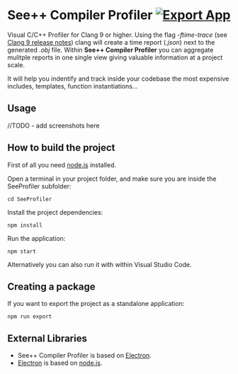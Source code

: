 

# See++ Compiler Profiler [![Export App](https://github.com/Viladoman/SeeProfiler/workflows/Export%20App/badge.svg)](https://github.com/Viladoman/SeeProfiler/actions)

Visual C/C++ Profiler for Clang 9 or higher. Using the flag *-ftime-trace* (see [Clang 9 release notes](https://releases.llvm.org/9.0.0/tools/clang/docs/ReleaseNotes.html#id7)) clang will create a time report (*.json*) next to the generated *.obj* file. Within **See++ Compiler Profiler** you can aggregate mulitple reports in one single view giving valuable information at a project scale.

It will help you indentify and track inside your codebase the most expensive includes, templates, function instantiations... 

## Usage

//TODO - add screenshots here

## How to build the project

First of all you need [node.js](https://nodejs.org/) installed. 

Open a terminal in your project folder, and make sure you are inside the SeeProfiler subfolder:

```
cd SeeProfiler
```

Install the project dependencies:  

```
npm install
```

Run the application:

```
npm start
```

Alternatively you can also run it with within Visual Studio Code. 

## Creating a package

If you want to export the project as a standalone application:

```
npm run export
```

## External Libraries

- See++ Compiler Profiler is based on [Electron](https://www.electronjs.org/). 
- [Electron](https://www.electronjs.org/) is based on [node.js](https://nodejs.org/).
